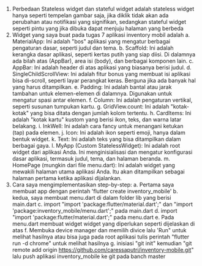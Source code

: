 1. Perbedaan Stateless widget dan stateful widget adalah stateless widget hanya seperti tempelan gambar saja, jika diklik tidak akan ada perubahan atau notifikasi yang signifikan, sedangkan stateful widget seperti pintu yang jika dibuka dapat menjuju halaman yang berbeda
2. Widget yang saya buat pada tugas 7 aplikasi inventory mobil adalah
   a. MaterialApp: Ini adalah "bos" aplikasi yang mengatur berbagai pengaturan dasar, seperti judul dan tema.
   b. Scaffold: Ini adalah kerangka dasar aplikasi, seperti kertas putih yang siap diisi. Di dalamnya ada bilah atas (AppBar), area isi (body), dan berbagai komponen lain.
   c. AppBar: Ini adalah header di atas aplikasi yang biasanya berisi judul.
   d. SingleChildScrollView: Ini adalah fitur bonus yang membuat isi aplikasi bisa di-scroll, seperti layar perangkat keras. Berguna jika ada banyak hal yang harus ditampilkan.
   e. Padding: Ini adalah bantal atau jarak tambahan untuk elemen-elemen di dalamnya. Digunakan untuk mengatur spasi antar elemen.
   f. Column: Ini adalah pengaturan vertikal, seperti susunan tumpukan kartu.
   g. GridView.count: Ini adalah "kotak-kotak" yang bisa ditata dengan jumlah kolom tertentu.
   h. CardItems: Ini adalah "kotak kartu" kustom yang berisi ikon, teks, dan warna latar belakang.
   i. InkWell: Ini adalah cara fancy untuk menangani ketukan (tap) pada elemen.
   j. Icon: Ini adalah ikon seperti emoji, hanya dalam bentuk widget.
   k. Text: Ini adalah teks yang bisa ditampilkan dalam berbagai gaya.
   l. MyApp (Custom StatelessWidget): Ini adalah root widget dari aplikasi Anda. Ini menginisialisasi dan mengatur konfigurasi dasar aplikasi, termasuk judul, tema, dan halaman beranda.
   m. HomePage (mungkin dari file menu.dart): Ini adalah widget yang mewakili halaman utama aplikasi Anda. Itu akan ditampilkan sebagai halaman pertama ketika aplikasi dijalankan.
3. Cara saya mengimplementasikan step-by-step:
   a. Pertama saya membuat app dengan perintah 'flutter create inventory_mobile'
   b. kedua, saya membuat menu.dart di dalam folder lib yang berisi main.dart
   c. import "import 'package:flutter/material.dart';" dan "import 'package:inventory_mobile/menu.dart';" pada main.dart
   d. import "import 'package:flutter/material.dart';" pada menu.dart
   e. Pada menu.dart membuat widget widget yang diperlukan seperti dijelaskan di atas
   f. Membuka device manager dan memilih divice lalu 'Run" untuk melihat hasilnya atau bisa juga pada root aplikasi tulis perintah "flutter run -d chrome" untuk melihat hasilnya
   g. inisiasi "git init" kemudian "git remote add origin https://github.com/caressaputri/inventory-mobile.git" lalu push aplikasi inventory_mobile ke git pada banch master
   
